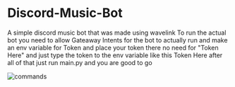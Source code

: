 # Discord-Music-Bot
A simple discord music bot that was made using wavelink
To run the actual bot you need to allow Gateaway Intents for the bot to actually run
and make an env variable for Token and place your token there no need for "Token Here" and just type the token to the env variable like this Token Here
after all of that just run main.py and you are good to go


![commands](https://i.ibb.co/wsK8cS8/Beige-Illustrated-Business-Tips-Your-Story-Logo.png)
